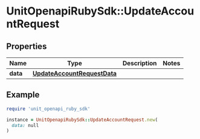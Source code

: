 # UnitOpenapiRubySdk::UpdateAccountRequest

## Properties

| Name | Type | Description | Notes |
| ---- | ---- | ----------- | ----- |
| **data** | [**UpdateAccountRequestData**](UpdateAccountRequestData.md) |  |  |

## Example

```ruby
require 'unit_openapi_ruby_sdk'

instance = UnitOpenapiRubySdk::UpdateAccountRequest.new(
  data: null
)
```

